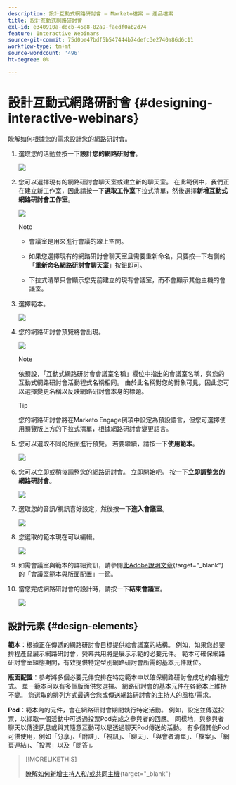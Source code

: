 ```yaml
---
description: 設計互動式網路研討會 — Marketo檔案 — 產品檔案
title: 設計互動式網路研討會
exl-id: e340910a-ddcb-46e8-82a9-faedf0ab2d74
feature: Interactive Webinars
source-git-commit: 75d0be47bdf5b547444b74defc3e2740a86d6c11
workflow-type: tm+mt
source-wordcount: '496'
ht-degree: 0%

---
```


# 設計互動式網路研討會 {#designing-interactive-webinars}

瞭解如何根據您的需求設計您的網路研討會。

1. 選取您的活動並按一下&#x200B;**設計您的網路研討會**。

   ![](assets/designing-interactive-webinars-1.png)

1. 您可以選擇現有的網路研討會聊天室或建立新的聊天室。 在此範例中，我們正在建立新工作室，因此請按一下&#x200B;**選取工作室**&#x200B;下拉式清單，然後選擇&#x200B;**新增互動式網路研討會工作室**。

   ![](assets/designing-interactive-webinars-2.png)

   >[!NOTE]
   >
   >* 會議室是用來進行會議的線上空間。
   >
   >* 如果您選擇現有的網路研討會聊天室且需要重新命名，只要按一下右側的「**重新命名網路研討會聊天室**」按鈕即可。
   >
   >* 下拉式清單只會顯示您先前建立的現有會議室，而不會顯示其他主機的會議室。

1. 選擇範本。

   ![](assets/designing-interactive-webinars-3.png)

1. 您的網路研討會預覽將會出現。

   ![](assets/designing-interactive-webinars-4.png)

   >[!NOTE]
   >
   >依預設，「互動式網路研討會會議室名稱」欄位中指出的會議室名稱，與您的互動式網路研討會活動程式名稱相同。 由於此名稱對您的對象可見，因此您可以選擇變更名稱以反映網路研討會本身的標題。

   >[!TIP]
   >
   >您的網路研討會將在Marketo Engage例項中設定為預設語言，但您可選擇使用預覽版上方的下拉式清單，根據網路研討會變更語言。

1. 您可以選取不同的版面進行預覽。 若要繼續，請按一下&#x200B;**使用範本**。

   ![](assets/designing-interactive-webinars-5.png)

1. 您可以立即或稍後調整您的網路研討會。 立即開始吧。 按一下&#x200B;**立即調整您的網路研討會**。

   ![](assets/designing-interactive-webinars-6.png)

1. 選取您的音訊/視訊喜好設定，然後按一下&#x200B;**進入會議室**。

   ![](assets/designing-interactive-webinars-7.png)

1. 您選取的範本現在可以編輯。

   ![](assets/designing-interactive-webinars-8.png)

1. 如需會議室與範本的詳細資訊，請參閱[此Adobe說明文章](https://helpx.adobe.com/in/adobe-connect/using/creating-arranging-meetings.html#creating_and_arranging_meetings){target="_blank"}的「會議室範本與版面配置」一節。

1. 當您完成網路研討會的設計時，請按一下&#x200B;**結束會議室**。

   ![](assets/designing-interactive-webinars-9.png)

## 設計元素 {#design-elements}

**範本**：根據正在傳遞的網路研討會目標提供給會議室的結構。 例如，如果您想要排程產品展示網路研討會，熒幕共用將是展示示範的必要元件。 範本可確保網路研討會室組態期間，有效提供特定型別網路研討會所需的基本元件就位。

**版面配置**：參考將多個必要元件安排在特定範本中以確保網路研討會成功的各種方式。 單一範本可以有多個版面供您選擇。 網路研討會的基本元件在各範本上維持不變。 您選取的排列方式最適合您或傳送網路研討會的主持人的風格/需求。

**Pod**：範本內的元件，會在網路研討會期間執行特定活動。 例如，設定並傳送投票，以擷取一個活動中可透過投票Pod完成之參與者的回應。 同樣地，與參與者聊天以傳達訊息或與其隨意互動可以是透過聊天Pod傳送的活動。 有多個其他Pod可供使用，例如「分享」、「附註」、「視訊」、「聊天」、「與會者清單」、「檔案」、「網頁連結」、「投票」以及「問答」。

>[!MORELIKETHIS]
>
>[瞭解如何新增主持人和/或共同主機](/help/marketo/product-docs/demand-generation/events/interactive-webinars/add-a-webinar-team.md){target="_blank"}